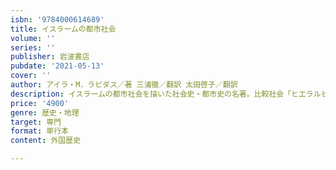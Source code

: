 ```yaml
---
isbn: '9784000614689'
title: イスラームの都市社会
volume: ''
series: ''
publisher: 岩波書店
pubdate: '2021-05-13'
cover: ''
author: アイラ・M．ラピダス／著 三浦徹／翻訳 太田啓子／翻訳
description: イスラームの都市社会を描いた社会史・都市史の名著。比較社会「ヒエラルヒーとネットワーク」を併載。
price: '4900'
genre: 歴史・地理
target: 専門
format: 単行本
content: 外国歴史

---
```

